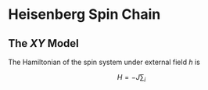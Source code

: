 # Heisenberg Spin Chain

## The *XY* Model

The Hamiltonian of the spin system under external field $h$ is 

$$
H = -J \sum_i
$$